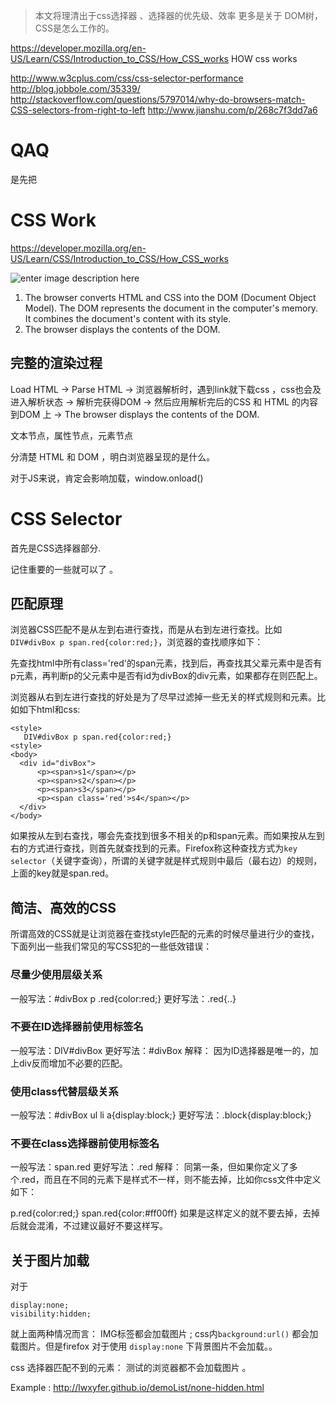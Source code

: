 >本文将理清出于css选择器 、选择器的优先级、效率
更多是关于 DOM树，CSS是怎么工作的。

https://developer.mozilla.org/en-US/Learn/CSS/Introduction_to_CSS/How_CSS_works  	HOW css works


http://www.w3cplus.com/css/css-selector-performance
http://blog.jobbole.com/35339/
http://stackoverflow.com/questions/5797014/why-do-browsers-match-CSS-selectors-from-right-to-left
http://www.jianshu.com/p/268c7f3dd7a6

# QAQ

是先把


# CSS Work

https://developer.mozilla.org/en-US/Learn/CSS/Introduction_to_CSS/How_CSS_works

![enter image description here](https://mdn.mozillademos.org/files/11781/rendering.svg)

1. The browser converts HTML and CSS into the DOM (Document Object Model). The DOM represents the document in the computer's memory. It combines the document's content with its style.
2. The browser displays the contents of the DOM.

## 完整的渲染过程

 Load HTML -> Parse HTML -> 浏览器解析时，遇到link就下载css ，css也会及进入解析状态 -> 解析完获得DOM  -> 然后应用解析完后的CSS 和 HTML 的内容到DOM 上 ->  The browser displays the contents of the DOM. 

文本节点，属性节点，元素节点

分清楚 HTML 和 DOM ，明白浏览器呈现的是什么。

对于JS来说，肯定会影响加载，window.onload()

# CSS Selector

首先是CSS选择器部分.

记住重要的一些就可以了 。

## 匹配原理

浏览器CSS匹配不是从左到右进行查找，而是从右到左进行查找。比如`DIV#divBox p span.red{color:red;}`，浏览器的查找顺序如下：

先查找html中所有class='red'的span元素，找到后，再查找其父辈元素中是否有p元素，再判断p的父元素中是否有id为divBox的div元素，如果都存在则匹配上。

浏览器从右到左进行查找的好处是为了尽早过滤掉一些无关的样式规则和元素。比如如下html和css:
```
<style> 
   DIV#divBox p span.red{color:red;}
<style>
<body>
  <div id="divBox">
      <p><span>s1</span></p>
      <p><span>s2</span></p>
      <p><span>s3</span></p>
      <p><span class='red'>s4</span></p>
  </div>
</body>
```
如果按从左到右查找，哪会先查找到很多不相关的p和span元素。而如果按从左到右的方式进行查找，则首先就查找到的元素。Firefox称这种查找方式为`key selector`（关键字查询），所谓的关键字就是样式规则中最后（最右边）的规则，上面的key就是span.red。

## 简洁、高效的CSS

所谓高效的CSS就是让浏览器在查找style匹配的元素的时候尽量进行少的查找，下面列出一些我们常见的写CSS犯的一些低效错误：

### 尽量少使用层级关系

一般写法：#divBox p .red{color:red;}
更好写法：.red{..}

### 不要在ID选择器前使用标签名

一般写法：DIV#divBox
更好写法：#divBox
解释： 因为ID选择器是唯一的，加上div反而增加不必要的匹配。

### 使用class代替层级关系

一般写法：#divBox ul li a{display:block;}
更好写法：.block{display:block;}

### 不要在class选择器前使用标签名

一般写法：span.red
更好写法：.red
解释： 同第一条，但如果你定义了多个.red，而且在不同的元素下是样式不一样，则不能去掉，比如你css文件中定义如下：

   p.red{color:red;}
   span.red{color:#ff00ff}
如果是这样定义的就不要去掉，去掉后就会混淆，不过建议最好不要这样写。 

## 关于图片加载

对于 
```
display:none;
visibility:hidden;
```
就上面两种情况而言： IMG标签都会加载图片 ; css内`background:url()` 都会加载图片。但是firefox 对于使用 `display:none` 下背景图片不会加载。。

css 选择器匹配不到的元素： 测试的浏览器都不会加载图片 。

Example  :  http://lwxyfer.github.io/demoList/none-hidden.html

